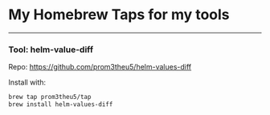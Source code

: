 # My Homebrew Taps for my tools

---
### Tool: helm-value-diff
Repo: https://github.com/prom3theu5/helm-values-diff

Install with:

```sh
brew tap prom3theu5/tap
brew install helm-values-diff
```
